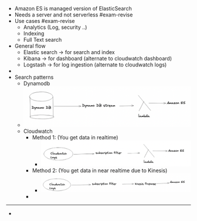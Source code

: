 - Amazon ES is managed version of ElasticSearch
- Needs a server and not serverless #exam-revise
- Use cases #exam-revise
	- Analytics (Log, security ..)
	- Indexing
	- Full Text search
- General flow
	- Elastic search -> for search and index
	- Kibana -> for dashboard (alternate to cloudwatch dashboard)
	- Logstash -> for log ingestion (alternate to cloudwatch logs)
-
- Search patterns
	- Dynamodb
	- ![image.png](../assets/image_1650655470940_0.png)
	- Cloudwatch
		- Method 1: (You get data in realtime)
			- ![image.png](../assets/image_1650655549553_0.png)
		- Method 2: (You get data in near realtime due to Kinesis)
			- ![image.png](../assets/image_1650655596468_0.png)
		-
- ---
-